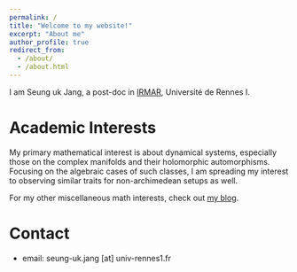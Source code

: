 ```yaml
---
permalink: /
title: "Welcome to my website!"
excerpt: "About me"
author_profile: true
redirect_from: 
  - /about/
  - /about.html
---
```


<!-- [academicpages template](https://github.com/academicpages/academicpages.github.io) -->

I am Seung uk Jang, a post-doc in [IRMAR](https://irmar.univ-rennes.fr/en), Université de Rennes I.


# Academic Interests
My primary mathematical interest is about dynamical systems, especially those on the complex manifolds and their holomorphic automorphisms. Focusing on the algebraic cases of such classes, I am spreading my interest to observing similar traits for non-archimedean setups as well.

For my other miscellaneous math interests, check out [my blog](https://seungukj.github.io/blog/).

# Contact
 * email: seung-uk.jang [at] univ-rennes1.fr 
